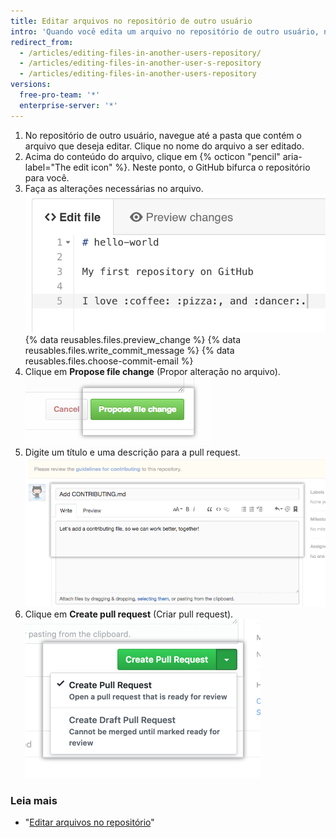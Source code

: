 ```yaml
---
title: Editar arquivos no repositório de outro usuário
intro: 'Quando você edita um arquivo no repositório de outro usuário, nós automaticamente [bifurcamos o repositório](/articles/fork-a-repo) e [abrimos uma pull request](/articles/creating-a-pull-request) para você.'
redirect_from:
  - /articles/editing-files-in-another-users-repository/
  - /articles/editing-files-in-another-user-s-repository
  - /articles/editing-files-in-another-users-repository
versions:
  free-pro-team: '*'
  enterprise-server: '*'
---
```


1. No repositório de outro usuário, navegue até a pasta que contém o arquivo que deseja editar. Clique no nome do arquivo a ser editado.
2. Acima do conteúdo do arquivo, clique em {% octicon "pencil" aria-label="The edit icon" %}. Neste ponto, o GitHub bifurca o repositório para você.
3. Faça as alterações necessárias no arquivo. ![Novo conteúdo no arquivo](/assets/images/help/repository/edit-readme-light.png)
{% data reusables.files.preview_change %}
{% data reusables.files.write_commit_message %}
{% data reusables.files.choose-commit-email %}
6. Clique em **Propose file change** (Propor alteração no arquivo). ![Botão Commit Changes (Fazer commit de alterações)](/assets/images/help/repository/propose_file_change_button.png)
7. Digite um título e uma descrição para a pull request. ![Página Pull Request description (Descrição da pull request)](/assets/images/help/pull_requests/pullrequest-description.png)
8. Clique em **Create pull request** (Criar pull request). ![Botão Pull Request (Pull request)](/assets/images/help/pull_requests/pullrequest-send.png)

### Leia mais

* "[Editar arquivos no repositório](/articles/editing-files-in-your-repository)"
